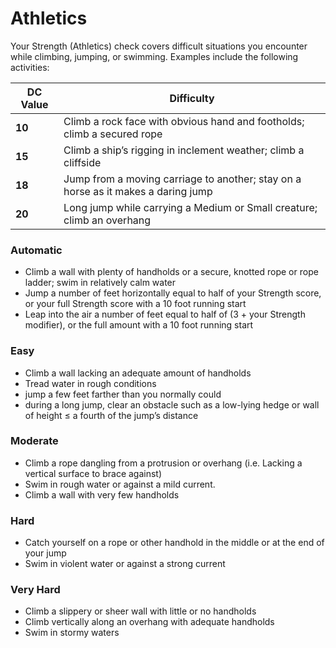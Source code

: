 
# Athletics

Your Strength (Athletics) check covers difficult situations you encounter while climbing, jumping, or swimming. Examples include the following activities:

| DC Value | Difficulty        |
| -------- | ----------------- |
|**10** |Climb a rock face with obvious hand and footholds; climb a secured rope|
|**15** |Climb a ship’s rigging in inclement weather; climb a cliffside|
|**18** |Jump from a moving carriage to another; stay on a horse as it makes a daring jump|
|**20** |Long jump while carrying a Medium or Small creature; climb an overhang|

### Automatic
- Climb a wall with plenty of handholds or a secure, knotted rope or rope ladder; swim in relatively calm water
- Jump a number of feet horizontally equal to half of your Strength score, or your full Strength score with a 10 foot running start
- Leap into the air a number of feet equal to half of (3 + your Strength modifier), or the full amount with a 10 foot running start

### Easy
- Climb a wall lacking an adequate amount of handholds
- Tread water in rough conditions
- jump a few feet farther than you normally could
- during a long jump, clear an obstacle such as a low-lying hedge or wall of height ≤ a fourth of the jump’s distance

### Moderate
- Climb a rope dangling from a protrusion or overhang (i.e. Lacking a vertical surface to brace against)
- Swim in rough water or against a mild current.
- Climb a wall with very few handholds

### Hard
- Catch yourself on a rope or other handhold in the middle or at the end of your jump
- Swim in violent water or against a strong current

### Very Hard
- Climb a slippery or sheer wall with little or no handholds
- Climb vertically along an overhang with adequate handholds
- Swim in stormy waters